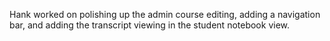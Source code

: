 Hank worked on polishing up the admin course editing, adding a navigation bar, and adding the transcript viewing in the student notebook view.